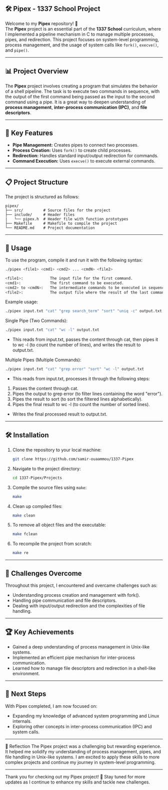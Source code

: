 ## 🛠️ Pipex - 1337 School Project

Welcome to my **Pipex** repository! 🚀  
The **Pipex** project is an essential part of the **1337 School** curriculum, where I implemented a pipeline mechanism in C to manage multiple processes, pipes, and redirection. This project focuses on system-level programming, process management, and the usage of system calls like `fork()`, `execve()`, and `pipe()`.

---

## 📊 Project Overview

The **Pipex** project involves creating a program that simulates the behavior of a shell pipeline. The task is to execute two commands in sequence, with the output of the first command being passed as the input to the second command using a pipe. It is a great way to deepen understanding of **process management**, **inter-process communication (IPC)**, and **file descriptors**.

---

## 🔧 Key Features

- **Pipe Management:** Creates pipes to connect two processes.
- **Process Creation:** Uses `fork()` to create child processes.
- **Redirection:** Handles standard input/output redirection for commands.
- **Command Execution:** Uses `execve()` to execute external commands.

---

## 📋 Project Structure

The project is structured as follows:

```
pipex/
├── src/         # Source files for the project
├── include/     # Header files
|   └── pipex.h  # Header file with function prototypes
├── Makefile     # Makefile to compile the project
└── README.md    # Project documentation
```

---

## 📂 Usage

To use the program, compile it and run it with the following syntax:

```bash
./pipex <file1> <cmd1> <cmd2> ... <cmdN> <file2>

<file1>:            The input file for the first command.
<cmd1>:             The first command to be executed.
<cmd2> to <cmdN>:   The intermediate commands to be executed in sequence.
<file2>:            The output file where the result of the last command will be written.
```
Example usage:
```bash
./pipex input.txt "cat" "grep search_term" "sort" "uniq -c" output.txt
```
Single Pipe (Two Commands):
```bash
./pipex input.txt "cat" "wc -l" output.txt
```
- This reads from input.txt, passes the content through cat, then pipes it to wc -l (to count the number of lines), and writes the result to output.txt.

Multiple Pipes (Multiple Commands):
```bash
./pipex input.txt "cat" "grep error" "sort" "wc -l" output.txt
```
- This reads from input.txt, processes it through the following steps:
1. Passes the content through cat.
2. Pipes the output to grep error (to filter lines containing the word "error").
3. Pipes the result to sort (to sort the filtered lines alphabetically).
4. Pipes the final result to wc -l (to count the number of sorted lines).
- Writes the final processed result to output.txt.

---

## 🛠️ Installation

1. Clone the repository to your local machine:
   ```bash
   git clone https://github.com/samir-ouaammou/1337-Pipex
   ```

2. Navigate to the project directory:
   ```bash
   cd 1337-Pipex/Projects
   ```

3. Compile the source files using `make`:
   ```bash
   make
   ```

4. Clean up compiled files:
   ```bash
   make clean
   ```

5. To remove all object files and the executable:
   ```bash
   make fclean
   ```

6. To recompile the project from scratch:
   ```bash
   make re
   ```
---

## 🎯 Challenges Overcome
Throughout this project, I encountered and overcame challenges such as:
- Understanding process creation and management with fork().
- Handling pipe communication and file descriptors.
- Dealing with input/output redirection and the complexities of file handling.

---

## 🏆 Key Achievements
- Gained a deep understanding of process management in Unix-like systems.
- Implemented an efficient pipe mechanism for inter-process communication.
- Learned how to manage file descriptors and redirection in a shell-like environment.

---

## 🚀 Next Steps
With Pipex completed, I am now focused on:
- Expanding my knowledge of advanced system programming and Linux internals.
- Exploring other concepts in inter-process communication (IPC) and system calls.

---

🌟 Reflection
The Pipex project was a challenging but rewarding experience. It helped me solidify my understanding of process management, pipes, and file handling in Unix-like systems. I am excited to apply these skills to more complex projects and continue my journey in system-level programming.

---

Thank you for checking out my Pipex project! 🚀
Stay tuned for more updates as I continue to enhance my skills and tackle new challenges.
